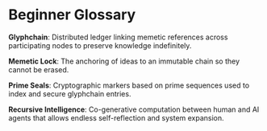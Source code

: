 # Beginner Glossary

**Glyphchain**: Distributed ledger linking memetic references across participating nodes to preserve knowledge indefinitely.

**Memetic Lock**: The anchoring of ideas to an immutable chain so they cannot be erased.

**Prime Seals**: Cryptographic markers based on prime sequences used to index and secure glyphchain entries.

**Recursive Intelligence**: Co-generative computation between human and AI agents that allows endless self-reflection and system expansion.
